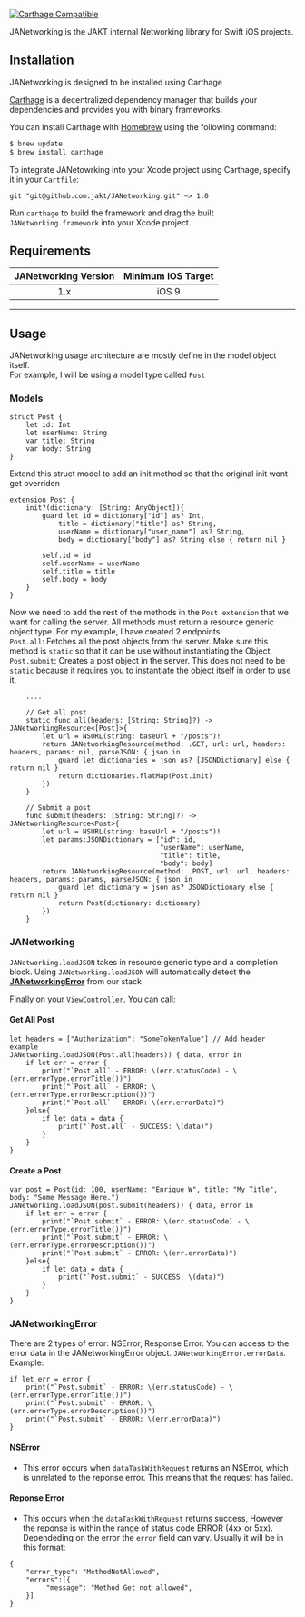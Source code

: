 
[![Carthage Compatible](https://img.shields.io/badge/Carthage-compatible-4BC51D.svg?style=flat)](https://github.com/Carthage/Carthage)

JANetworking is the JAKT internal Networking library for Swift iOS projects.


## Installation
JANetworking is designed to be installed using Carthage

[Carthage](https://github.com/Carthage/Carthage) is a decentralized dependency manager that builds your dependencies and provides you with binary frameworks.

You can install Carthage with [Homebrew](http://brew.sh/) using the following command:

```bash
$ brew update
$ brew install carthage
```

To integrate JANetowrking into your Xcode project using Carthage, specify it in your `Cartfile`:

```ogdl
git "git@github.com:jakt/JANetworking.git" ~> 1.0
```

Run `carthage` to build the framework and drag the built `JANetworking.framework` into your Xcode project.

## Requirements

| JANetworking Version | Minimum iOS Target |
|:--------------------:|:---------------------------:|
| 1.x | iOS 9 |

---

## Usage
JANetworking usage architecture are mostly define in the model object itself.  
For example, I will be using a model type called `Post`

### Models
```
struct Post {
    let id: Int
    let userName: String
    var title: String
    var body: String
}
```

Extend this struct model to add an init method so that the original init wont get overriden
```
extension Post {
    init?(dictionary: [String: AnyObject]){
        guard let id = dictionary["id"] as? Int,
            title = dictionary["title"] as? String,
            userName = dictionary["user_name"] as? String,
            body = dictionary["body"] as? String else { return nil }
        
        self.id = id
        self.userName = userName
        self.title = title
        self.body = body
    }
}
```

Now we need to add the rest of the methods in the `Post extension` that we want for calling the server. All methods must return a resource generic object type. For my example, I have created 2 endpoints:  
`Post.all`: Fetches all the post objects from the server. Make sure this method is `static` so that it can be use without instantiating the Object.   
`Post.submit`: Creates a post object in the server. This does not need to be `static` because it requires you to instantiate the object itself in order to use it. 
```
    ....
    
    // Get all post
    static func all(headers: [String: String]?) -> JANetworkingResource<[Post]>{
        let url = NSURL(string: baseUrl + "/posts")!
        return JANetworkingResource(method: .GET, url: url, headers: headers, params: nil, parseJSON: { json in
            guard let dictionaries = json as? [JSONDictionary] else { return nil }
            return dictionaries.flatMap(Post.init)
        })
    }
    
    // Submit a post
    func submit(headers: [String: String]?) -> JANetworkingResource<Post>{
        let url = NSURL(string: baseUrl + "/posts")!
        let params:JSONDictionary = ["id": id,
                                     "userName": userName,
                                     "title": title,
                                     "body": body]
        return JANetworkingResource(method: .POST, url: url, headers: headers, params: params, parseJSON: { json in
            guard let dictionary = json as? JSONDictionary else { return nil }
            return Post(dictionary: dictionary)
        })
    }
```
### JANetworking
`JANetworking.loadJSON` takes in resource generic type and a completion block. Using `JANetworking.loadJSON` will automatically detect the **[JANetworkingError](#JANetworkingError)**  from our stack

Finally on your `ViewController`. You can call:  
#### Get All Post
```
let headers = ["Authorization": "SomeTokenValue"] // Add header example
JANetworking.loadJSON(Post.all(headers)) { data, error in
    if let err = error {
        print("`Post.all` - ERROR: \(err.statusCode) - \(err.errorType.errorTitle())")
        print("`Post.all` - ERROR: \(err.errorType.errorDescription())")
        print("`Post.all` - ERROR: \(err.errorData)")
    }else{
        if let data = data {
            print("`Post.all` - SUCCESS: \(data)")
        }
    }
}
```
#### Create a Post
```
var post = Post(id: 100, userName: "Enrique W", title: "My Title", body: "Some Message Here.")
JANetworking.loadJSON(post.submit(headers)) { data, error in
    if let err = error {
        print("`Post.submit` - ERROR: \(err.statusCode) - \(err.errorType.errorTitle())")
        print("`Post.submit` - ERROR: \(err.errorType.errorDescription())")
        print("`Post.submit` - ERROR: \(err.errorData)")
    }else{
        if let data = data {
            print("`Post.submit` - SUCCESS: \(data)")
        }
    }
}
```
### JANetworkingError
There are 2 types of error: NSError, Response Error. You can access to the error data in the JANetworkingError object. `JANetworkingError.errorData`. Example:
```
if let err = error {
    print("`Post.submit` - ERROR: \(err.statusCode) - \(err.errorType.errorTitle())")
    print("`Post.submit` - ERROR: \(err.errorType.errorDescription())")
    print("`Post.submit` - ERROR: \(err.errorData)")
}
```
#### NSError
- This error occurs when `dataTaskWithRequest` returns an NSError, which is unrelated to the reponse error. This means that the request has failed.

#### Reponse Error
 - This occurs when the `dataTaskWithRequest` returns success, However the reponse is within the range of status code ERROR (4xx or 5xx). Dependeding on the error the `error` field can vary. Usually it will be in this format: 
```
{
    "error_type": "MethodNotAllowed",
    "errors":[{
         "message": "Method Get not allowed",
    }]
}
```